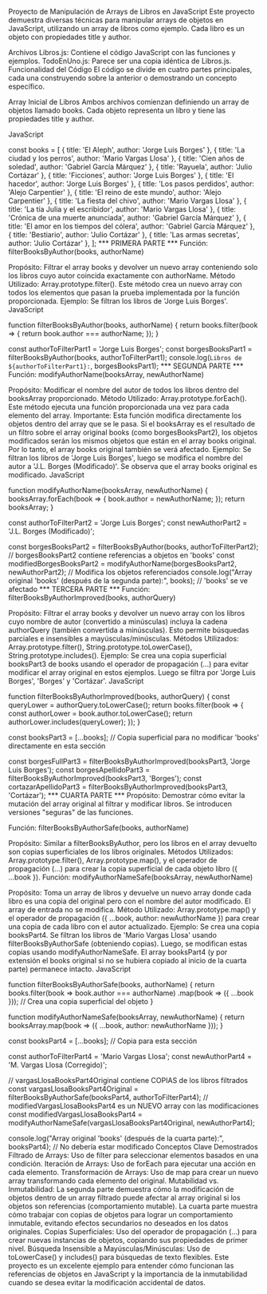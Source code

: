 Proyecto de Manipulación de Arrays de Libros en JavaScript
Este proyecto demuestra diversas técnicas para manipular arrays de objetos en JavaScript, utilizando un array de libros como ejemplo. Cada libro es un objeto con propiedades title y author.

Archivos
Libros.js: Contiene el código JavaScript con las funciones y ejemplos.
TodoEnUno.js: Parece ser una copia idéntica de Libros.js.
Funcionalidad del Código
El código se divide en cuatro partes principales, cada una construyendo sobre la anterior o demostrando un concepto específico.

Array Inicial de Libros
Ambos archivos comienzan definiendo un array de objetos llamado books. Cada objeto representa un libro y tiene las propiedades title y author.

JavaScript

const books = [
  { title: 'El Aleph', author: 'Jorge Luis Borges' },
  { title: 'La ciudad y los perros', author: 'Mario Vargas Llosa' },
  { title: 'Cien años de soledad', author: 'Gabriel García Márquez' },
  { title: 'Rayuela', author: 'Julio Cortázar' },
  { title: 'Ficciones', author: 'Jorge Luis Borges' },
  { title: 'El hacedor', author: 'Jorge Luis Borges' },
  { title: 'Los pasos perdidos', author: 'Alejo Carpentier' },
  { title: 'El reino de este mundo', author: 'Alejo Carpentier' },
  { title: 'La fiesta del chivo', author: 'Mario Vargas Llosa' },
  { title: 'La tía Julia y el escribidor', author: 'Mario Vargas Llosa' },
  { title: 'Crónica de una muerte anunciada', author: 'Gabriel García Márquez' },
  { title: 'El amor en los tiempos del cólera', author: 'Gabriel García Márquez' },
  { title: 'Bestiario', author: 'Julio Cortázar' },
  { title: 'Las armas secretas', author: 'Julio Cortázar' },
];
*** PRIMERA PARTE ***
Función: filterBooksByAuthor(books, authorName)

Propósito: Filtrar el array books y devolver un nuevo array conteniendo solo los libros cuyo autor coincida exactamente con authorName.
Método Utilizado: Array.prototype.filter(). Este método crea un nuevo array con todos los elementos que pasan la prueba implementada por la función proporcionada.
Ejemplo: Se filtran los libros de 'Jorge Luis Borges'.
JavaScript

function filterBooksByAuthor(books, authorName) {
  return books.filter(book => {
    return book.author === authorName;
  });
}

const authorToFilterPart1 = 'Jorge Luis Borges';
const borgesBooksPart1 = filterBooksByAuthor(books, authorToFilterPart1);
console.log(`Libros de ${authorToFilterPart1}:`, borgesBooksPart1);
*** SEGUNDA PARTE ***
Función: modifyAuthorName(booksArray, newAuthorName)

Propósito: Modificar el nombre del autor de todos los libros dentro del booksArray proporcionado.
Método Utilizado: Array.prototype.forEach(). Este método ejecuta una función proporcionada una vez para cada elemento del array.
Importante: Esta función modifica directamente los objetos dentro del array que se le pasa. Si el booksArray es el resultado de un filtro sobre el array original books (como borgesBooksPart2), los objetos modificados serán los mismos objetos que están en el array books original. Por lo tanto, el array books original también se verá afectado.
Ejemplo: Se filtran los libros de 'Jorge Luis Borges', luego se modifica el nombre del autor a 'J.L. Borges (Modificado)'. Se observa que el array books original es modificado.
JavaScript

function modifyAuthorName(booksArray, newAuthorName) {
  booksArray.forEach(book => {
    book.author = newAuthorName;
  });
  return booksArray;
}

const authorToFilterPart2 = 'Jorge Luis Borges';
const newAuthorPart2 = 'J.L. Borges (Modificado)';

const borgesBooksPart2 = filterBooksByAuthor(books, authorToFilterPart2); // borgesBooksPart2 contiene referencias a objetos en 'books'
const modifiedBorgesBooksPart2 = modifyAuthorName(borgesBooksPart2, newAuthorPart2); // Modifica los objetos referenciados
console.log("Array original 'books' (después de la segunda parte):", books); // 'books' se ve afectado
*** TERCERA PARTE ***
Función: filterBooksByAuthorImproved(books, authorQuery)

Propósito: Filtrar el array books y devolver un nuevo array con los libros cuyo nombre de autor (convertido a minúsculas) incluya la cadena authorQuery (también convertida a minúsculas). Esto permite búsquedas parciales e insensibles a mayúsculas/minúsculas.
Métodos Utilizados: Array.prototype.filter(), String.prototype.toLowerCase(), String.prototype.includes().
Ejemplo: Se crea una copia superficial booksPart3 de books usando el operador de propagación (...) para evitar modificar el array original en estos ejemplos. Luego se filtra por 'Jorge Luis Borges', 'Borges' y 'Cortázar'.
JavaScript

function filterBooksByAuthorImproved(books, authorQuery) {
  const queryLower = authorQuery.toLowerCase();
  return books.filter(book => {
    const authorLower = book.author.toLowerCase();
    return authorLower.includes(queryLower);
  });
}

const booksPart3 = [...books]; // Copia superficial para no modificar 'books' directamente en esta sección

const borgesFullPart3 = filterBooksByAuthorImproved(booksPart3, 'Jorge Luis Borges');
const borgesApellidoPart3 = filterBooksByAuthorImproved(booksPart3, 'Borges');
const cortazarApellidoPart3 = filterBooksByAuthorImproved(booksPart3, 'Cortázar');
*** CUARTA PARTE ***
Propósito: Demostrar cómo evitar la mutación del array original al filtrar y modificar libros. Se introducen versiones "seguras" de las funciones.

Función: filterBooksByAuthorSafe(books, authorName)

Propósito: Similar a filterBooksByAuthor, pero los libros en el array devuelto son copias superficiales de los libros originales.
Métodos Utilizados: Array.prototype.filter(), Array.prototype.map(), y el operador de propagación (...) para crear la copia superficial de cada objeto libro ({ ...book }).
Función: modifyAuthorNameSafe(booksArray, newAuthorName)

Propósito: Toma un array de libros y devuelve un nuevo array donde cada libro es una copia del original pero con el nombre del autor modificado. El array de entrada no se modifica.
Método Utilizado: Array.prototype.map() y el operador de propagación ({ ...book, author: newAuthorName }) para crear una copia de cada libro con el autor actualizado.
Ejemplo: Se crea una copia booksPart4. Se filtran los libros de 'Mario Vargas Llosa' usando filterBooksByAuthorSafe (obteniendo copias). Luego, se modifican estas copias usando modifyAuthorNameSafe. El array booksPart4 (y por extensión el books original si no se hubiera copiado al inicio de la cuarta parte) permanece intacto.
JavaScript

function filterBooksByAuthorSafe(books, authorName) {
  return books.filter(book => book.author === authorName)
               .map(book => ({ ...book })); // Crea una copia superficial del objeto
}

function modifyAuthorNameSafe(booksArray, newAuthorName) {
  return booksArray.map(book => ({ ...book, author: newAuthorName }));
}

const booksPart4 = [...books]; // Copia para esta sección

const authorToFilterPart4 = 'Mario Vargas Llosa';
const newAuthorPart4 = 'M. Vargas Llosa (Corregido)';

// vargasLlosaBooksPart4Original contiene COPIAS de los libros filtrados
const vargasLlosaBooksPart4Original = filterBooksByAuthorSafe(booksPart4, authorToFilterPart4);
// modifiedVargasLlosaBooksPart4 es un NUEVO array con las modificaciones
const modifiedVargasLlosaBooksPart4 = modifyAuthorNameSafe(vargasLlosaBooksPart4Original, newAuthorPart4);

console.log("Array original 'books' (después de la cuarta parte):", booksPart4); // No debería estar modificado
Conceptos Clave Demostrados
Filtrado de Arrays: Uso de filter para seleccionar elementos basados en una condición.
Iteración de Arrays: Uso de forEach para ejecutar una acción en cada elemento.
Transformación de Arrays: Uso de map para crear un nuevo array transformando cada elemento del original.
Mutabilidad vs. Inmutabilidad:
La segunda parte demuestra cómo la modificación de objetos dentro de un array filtrado puede afectar al array original si los objetos son referencias (comportamiento mutable).
La cuarta parte muestra cómo trabajar con copias de objetos para lograr un comportamiento inmutable, evitando efectos secundarios no deseados en los datos originales.
Copias Superficiales: Uso del operador de propagación (...) para crear nuevas instancias de objetos, copiando sus propiedades de primer nivel.
Búsqueda Insensible a Mayúsculas/Minúsculas: Uso de toLowerCase() y includes() para búsquedas de texto flexibles.
Este proyecto es un excelente ejemplo para entender cómo funcionan las referencias de objetos en JavaScript y la importancia de la inmutabilidad cuando se desea evitar la modificación accidental de datos.
